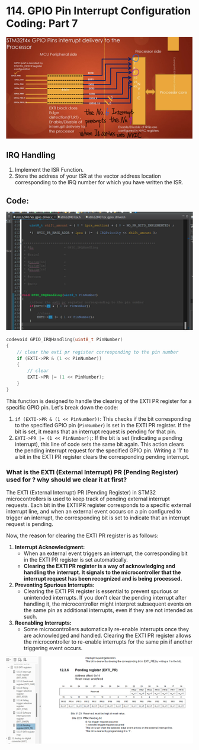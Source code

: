 # 114. GPIO Pin Interrupt Configuration Coding: Part 7





![01](https://github.com/knightsummon/Mastering-Microcontroller-and-Embedded-Driver-Development/blob/main/28.%20GPIO%20pin%20Interrupt%20Configuration/114.%20GPIO%20Pin%20Interrupt%20Configuration%20Coding%20Part%207.assets/01.jpg)

## IRQ Handling

1. Implement the ISR Function.
2. Store the address of your ISR at the vector address location corresponding to the IRQ number for which you have written the ISR.

## Code:

![02](https://github.com/knightsummon/Mastering-Microcontroller-and-Embedded-Driver-Development/blob/main/28.%20GPIO%20pin%20Interrupt%20Configuration/114.%20GPIO%20Pin%20Interrupt%20Configuration%20Coding%20Part%207.assets/02.jpg)

```c
codevoid GPIO_IRQHandling(uint8_t PinNumber)
{
    // clear the exti pr register corresponding to the pin number
    if (EXTI->PR & (1 << PinNumber))
    {
        // clear
        EXTI->PR |= (1 << PinNumber);
    }
}
```

This function is designed to handle the clearing of the EXTI PR register for a specific GPIO pin. Let's break down the code:

1. `if (EXTI->PR & (1 << PinNumber))`: This checks if the bit corresponding to the specified GPIO pin (`PinNumber`) is set in the EXTI PR register. If the bit is set, it means that an interrupt request is pending for that pin.
2. `EXTI->PR |= (1 << PinNumber);`: If the bit is set (indicating a pending interrupt), this line of code sets the same bit again. This action clears the pending interrupt request for the specified GPIO pin. Writing a '1' to a bit in the EXTI PR register clears the corresponding pending interrupt.

### What is the EXTI (External Interrupt) PR (Pending Register) used for ? why should we clear it at first?

The EXTI (External Interrupt) PR (Pending Register) in STM32 microcontrollers is used to keep track of pending external interrupt requests. Each bit in the EXTI PR register corresponds to a specific external interrupt line, and when an external event occurs on a pin configured to trigger an interrupt, the corresponding bit is set to indicate that an interrupt request is pending.

Now, the reason for clearing the EXTI PR register is as follows:

1. **Interrupt Acknowledgment:**
   - When an external event triggers an interrupt, the corresponding bit in the EXTI PR register is set automatically.
   - **Clearing the EXTI PR register is a way of acknowledging and handling the interrupt. It signals to the microcontroller that the interrupt request has been recognized and is being processed.**
2. **Preventing Spurious Interrupts:**
   - Clearing the EXTI PR register is essential to prevent spurious or unintended interrupts. If you don't clear the pending interrupt after handling it, the microcontroller might interpret subsequent events on the same pin as additional interrupts, even if they are not intended as such.
3. **Reenabling Interrupts:**
   - Some microcontrollers automatically re-enable interrupts once they are acknowledged and handled. Clearing the EXTI PR register allows the microcontroller to re-enable interrupts for the same pin if another triggering event occurs.

![03](https://github.com/knightsummon/Mastering-Microcontroller-and-Embedded-Driver-Development/blob/main/28.%20GPIO%20pin%20Interrupt%20Configuration/114.%20GPIO%20Pin%20Interrupt%20Configuration%20Coding%20Part%207.assets/03.jpg)
